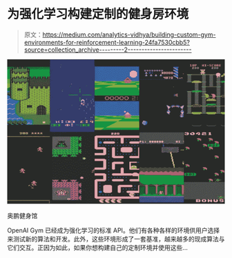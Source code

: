 # 为强化学习构建定制的健身房环境

> 原文：<https://medium.com/analytics-vidhya/building-custom-gym-environments-for-reinforcement-learning-24fa7530cbb5?source=collection_archive---------2----------------------->

![](img/1a8fb5173390fd3c2cb60c3712b150ac.png)

奥鹏健身馆

OpenAI Gym 已经成为强化学习的标准 API。他们有各种各样的环境供用户选择来测试新的算法和开发。此外，这些环境形成了一套基准，越来越多的现成算法与它们交互。正因为如此，如果你想构建自己的定制环境并使用这些…